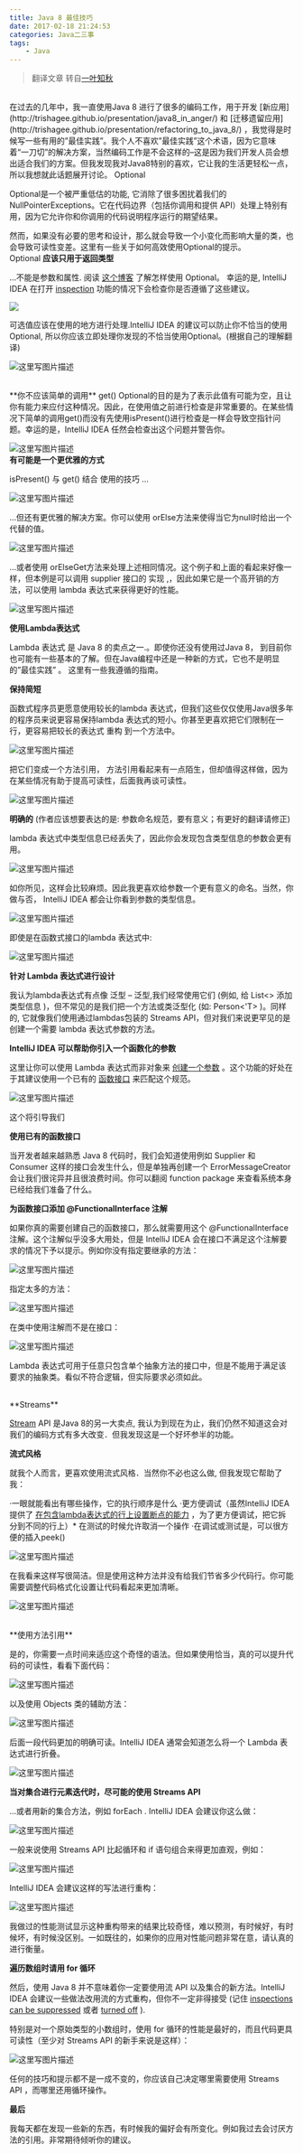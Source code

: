 ```yaml
---
title: Java 8 最佳技巧
date: 2017-02-18 21:24:53
categories: Java二三事
tags: 
	- Java
---
```

> 翻译文章
转自[一叶知秋](https://muyinchen.github.io/2016/12/13/Java%208%20%E6%9C%80%E4%BD%B3%E6%8A%80%E5%B7%A7/#more)


<br>
在过去的几年中，我一直使用Java 8 进行了很多的编码工作，用于开发 [新应用](http://trishagee.github.io/presentation/java8_in_anger/) 和 [迁移遗留应用](http://trishagee.github.io/presentation/refactoring_to_java_8/) ，我觉得是时候写一些有用的”最佳实践”。我个人不喜欢”最佳实践”这个术语，因为它意味着“一刀切”的解决方案，当然编码工作是不会这样的–这是因为我们开发人员会想出适合我们的方案。但我发现我对Java8特别的喜欢，它让我的生活更轻松一点，所以我想就此话题展开讨论。
<!--more-->
Optional

Optional是一个被严重低估的功能, 它消除了很多困扰着我们的 NullPointerExceptions。它在代码边界（包括你调用和提供 API）处理上特别有用，因为它允许你和你调用的代码说明程序运行的期望结果。

然而，如果没有必要的思考和设计，那么就会导致一个小变化而影响大量的类，也会导致可读性变差。这里有一些关于如何高效使用Optional的提示。
<br>
Optional **应该只用于返回类型**

…不能是参数和属性. 阅读 [这个博客](http://blog.joda.org/2015/08/java-se-8-optional-pragmatic-approach.html) 了解怎样使用 Optional。 幸运的是, IntelliJ IDEA 在打开 [inspection](https://www.jetbrains.com/help/idea/2016.2/code-inspection.html) 功能的情况下会检查你是否遵循了这些建议。


![](http://img.blog.csdn.net/20161214162906891)

可选值应该在使用的地方进行处理.IntelliJ IDEA 的建议可以防止你不恰当的使用Optional, 所以你应该立即处理你发现的不恰当使用Optional。(根据自己的理解翻译)

![这里写图片描述](http://img.blog.csdn.net/20161214163003908)

<br>
**你不应该简单的调用** get()
Optional的目的是为了表示此值有可能为空，且让你有能力来应付这种情况。因此，在使用值之前进行检查是非常重要的。在某些情况下简单的调用get()而没有先使用isPresent()进行检查是一样会导致空指针问题。幸运的是，IntelliJ IDEA 任然会检查出这个问题并警告你。

![这里写图片描述](http://img.blog.csdn.net/20161214163211900)
<br>
**有可能是一个更优雅的方式**

isPresent() 与  get() 结合 使用的技巧 …

![这里写图片描述](http://img.blog.csdn.net/20161214163327369)

…但还有更优雅的解决方案。你可以使用 orElse方法来使得当它为null时给出一个代替的值。

![这里写图片描述](http://img.blog.csdn.net/20161214163422572)

…或者使用 orElseGet方法来处理上述相同情况。这个例子和上面的看起来好像一样，但本例是可以调用 supplier 接口的 实现 ,，因此如果它是一个高开销的方法，可以使用 lambda 表达式来获得更好的性能。

![这里写图片描述](http://img.blog.csdn.net/20161214163525758)

**使用Lambda表达式**

Lambda 表达式 是 Java 8 的卖点之一.。即使你还没有使用过Java 8， 到目前你也可能有一些基本的了解。但在Java编程中还是一种新的方式，它也不是明显的”最佳实践” 。 这里有一些我遵循的指南。

**保持简短**

函数式程序员更愿意使用较长的lambda 表达式，但我们这些仅仅使用Java很多年的程序员来说更容易保持lambda 表达式的短小。你甚至更喜欢把它们限制在一行，更容易把较长的表达式 重构 到一个方法中。

![这里写图片描述](http://img.blog.csdn.net/20161214163709620)

把它们变成一个方法引用， 方法引用看起来有一点陌生，但却值得这样做，因为在某些情况有助于提高可读性，后面我再谈可读性。

![这里写图片描述](http://img.blog.csdn.net/20161214163740278)

**明确的**
(作者应该想要表达的是: 参数命名规范，要有意义；有更好的翻译请修正)

lambda 表达式中类型信息已经丢失了，因此你会发现包含类型信息的参数会更有用。

![这里写图片描述](http://img.blog.csdn.net/20161214163826731)

如你所见，这样会比较麻烦。因此我更喜欢给参数一个更有意义的命名。当然，你做与否， IntelliJ IDEA 都会让你看到参数的类型信息。

![这里写图片描述](http://img.blog.csdn.net/20161214163910185)

即使是在函数式接口的lambda 表达式中:

![这里写图片描述](http://img.blog.csdn.net/20161214163951076)

**针对 Lambda 表达式进行设计**

我认为lambda表达式有点像 泛型 – 泛型,我们经常使用它们 (例如, 给 List<> 添加类型信息 )，但不常见的是我们把一个方法或类泛型化 (如:  Person<'T> )。同样的, 它就像我们使用通过lambdas包装的 Streams API，但对我们来说更罕见的是创建一个需要 lambda 表达式参数的方法。

**IntelliJ IDEA 可以帮助你引入一个函数化的参数**

这里让你可以使用 Lambda 表达式而非对象来 [创建一个参数](https://www.jetbrains.com/help/idea/2016.1/extract-functional-parameter.html) 。这个功能的好处在于其建议使用一个已有的 [函数接口](https://docs.oracle.com/javase/8/docs/api/java/lang/FunctionalInterface.html) 来匹配这个规范。

![这里写图片描述](http://img.blog.csdn.net/20161214164320297)

这个将引导我们

**使用已有的函数接口**

当开发者越来越熟悉 Java 8 代码时，我们会知道使用例如 Supplier 和 Consumer 这样的接口会发生什么，但是单独再创建一个 ErrorMessageCreator 会让我们很诧异并且很浪费时间。你可以翻阅 function package 来查看系统本身已经给我们准备了什么。

**为函数接口添加 @FunctionalInterface 注解**

如果你真的需要创建自己的函数接口，那么就需要用这个  @FunctionalInterface  注解。这个注解似乎没多大用处，但是  IntelliJ IDEA  会在接口不满足这个注解要求的情况下予以提示。例如你没有指定要继承的方法：

![这里写图片描述](http://img.blog.csdn.net/20161214164518523)

指定太多的方法：

![这里写图片描述](http://img.blog.csdn.net/20161214164547695)

在类中使用注解而不是在接口：

![这里写图片描述](http://img.blog.csdn.net/20161214164619204)

Lambda 表达式可用于任意只包含单个抽象方法的接口中，但是不能用于满足该要求的抽象类。看似不符合逻辑，但实际要求必须如此。

<br>
**Streams**

[Stream](https://docs.oracle.com/javase/8/docs/api/java/util/stream/Stream.html) API 是Java 8的另一大卖点, 我认为到现在为止，我们仍然不知道这会对我们的编码方式有多大改变．但我发现这是一个好坏参半的功能。

**流式风格**

就我个人而言，更喜欢使用流式风格．当然你不必也这么做, 但我发现它帮助了我：

  ·一眼就能看出有哪些操作，它的执行顺序是什么
·更方便调试（虽然IntelliJ IDEA提供了 [在包含lambda表达式的行上设置断点的能力](https://www.youtube.com/watch?v=rimzOolGguo&feature=youtu.be&t=3s) ，为了更方便调试，把它拆分到不同的行上）* 在测试的时候允许取消一个操作
·在调试或测试是，可以很方便的插入peek()

![这里写图片描述](http://img.blog.csdn.net/20161214165029299)

在我看来这样写很简洁。但是使用这种方法并没有给我们节省多少代码行。你可能需要调整代码格式化设置让代码看起来更加清晰。

![这里写图片描述](http://img.blog.csdn.net/20161214165143409)

<br>
**使用方法引用**

是的，你需要一点时间来适应这个奇怪的语法。但如果使用恰当，真的可以提升代码的可读性，看看下面代码：

![这里写图片描述](http://img.blog.csdn.net/20161214165247861)

以及使用 Objects 类的辅助方法：

![这里写图片描述](http://img.blog.csdn.net/20161214165331410)

后面一段代码更加的明确可读。IntelliJ IDEA 通常会知道怎么将一个 Lambda 表达式进行折叠。

![这里写图片描述](http://img.blog.csdn.net/20161214165408051)

**当对集合进行元素迭代时，尽可能的使用 Streams API**

…或者用新的集合方法，例如 forEach . IntelliJ IDEA 会建议你这么做：

![这里写图片描述](http://img.blog.csdn.net/20161214165535504)

一般来说使用 Streams API 比起循环和 if 语句组合来得更加直观，例如：

![这里写图片描述](http://img.blog.csdn.net/20161214165613194)

IntelliJ IDEA 会建议这样的写法进行重构：

![这里写图片描述](http://img.blog.csdn.net/20161214165649927)

我做过的性能测试显示这种重构带来的结果比较奇怪，难以预测，有时候好，有时候坏，有时候没区别。一如既往的，如果你的应用对性能问题非常在意，请认真的进行衡量。


**遍历数组时请用 for 循环**

然后，使用 Java 8 并不意味着你一定要使用流 API 以及集合的新方法。IntelliJ IDEA 会建议一些做法改用流的方式重构，但你不一定非得接受 (记住 [inspections can be suppressed](https://www.jetbrains.com/help/idea/2016.2/suppressing-inspections.html) 或者 [turned off](https://www.jetbrains.com/help/idea/2016.2/disabling-and-enabling-inspections.html) ).

特别是对一个原始类型的小数组时，使用 for 循环的性能是最好的，而且代码更具可读性（至少对 Streams API 的新手来说是这样）：

![这里写图片描述](http://img.blog.csdn.net/20161214165851697)

任何的技巧和提示都不是一成不变的，你应该自己决定哪里需要使用 Streams API ，而哪里还用循环操作。

**最后**

我每天都在发现一些新的东西，有时候我的偏好会有所变化。例如我过去会讨厌方法的引用。非常期待倾听你的建议。


